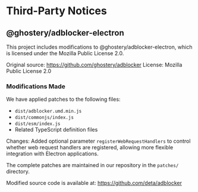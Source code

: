 # Third-Party Notices

## @ghostery/adblocker-electron

This project includes modifications to @ghostery/adblocker-electron, which is
licensed under the Mozilla Public License 2.0.

Original source: https://github.com/ghostery/adblocker
License: Mozilla Public License 2.0

### Modifications Made

We have applied patches to the following files:

- `dist/adblocker.umd.min.js`
- `dist/commonjs/index.js`
- `dist/esm/index.js`
- Related TypeScript definition files

Changes: Added optional parameter `registerWebRequestHandlers` to control
whether web request handlers are registered, allowing more flexible integration
with Electron applications.

The complete patches are maintained in our repository in the `patches/` directory.

Modified source code is available at: https://github.com/deta/adblocker
